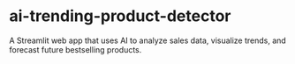 # ai-trending-product-detector
A Streamlit web app that uses AI to analyze sales data, visualize trends, and forecast future bestselling products.
